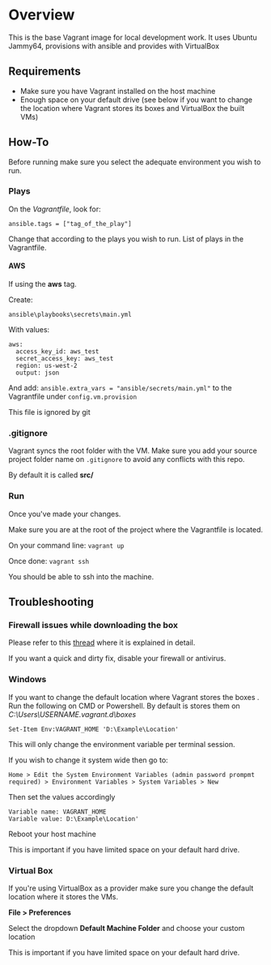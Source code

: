# Overview
This is the base Vagrant image for local development work.
It uses Ubuntu Jammy64, provisions with ansible and
provides with VirtualBox

## Requirements
- Make sure you have Vagrant installed on the host machine
- Enough space on your default drive (see below if you want to change the location where
  Vagrant stores its boxes and VirtualBox the built VMs)

## How-To
Before running make sure you select the adequate environment
you wish to run.

### Plays
On the *Vagrantfile*, look for:

`ansible.tags = ["tag_of_the_play"]`

Change that according to the plays you wish to run. List of
plays in the Vagrantfile.

#### AWS
If using the **aws** tag.

Create:

`ansible\playbooks\secrets\main.yml`

With values:
```
aws:
  access_key_id: aws_test
  secret_access_key: aws_test
  region: us-west-2
  output: json
```

And add: `ansible.extra_vars = "ansible/secrets/main.yml"` to
the Vagrantfile under `config.vm.provision`

This file is ignored by git

### .gitignore
Vagrant syncs the root folder with the VM. Make sure you add
your source project folder name on `.gitignore` to avoid any conflicts
with this repo.

By default it is called **src/**

### Run
Once you've made your changes.

Make sure you are at the root of the project where the
Vagrantfile is located.

On your command line:
`vagrant up`

Once done:
`vagrant ssh`

You should be able to ssh into the machine.

## Troubleshooting

### Firewall issues while downloading the box
Please refer to this [thread](https://stackoverflow.com/questions/72290594/unknown-error-0x80092012-trying-to-configure-vagrant-with-git-bash/75837342#75837342) where it is explained in detail.

If you want a quick and dirty fix, disable your firewall or antivirus.

### Windows
If you want to change the default location where Vagrant stores
the boxes . Run the following on CMD or Powershell. By default is stores them
on *C:\Users\USERNAME\.vagrant.d\boxes*

`Set-Item Env:VAGRANT_HOME 'D:\Example\Location'`

This will only change the environment variable per terminal session.

If you wish to change it system wide then go to:

`Home > Edit the System Environment Variables (admin password prompmt required) > Environment Variables > System Variables > New`

Then set the values accordingly

```
Variable name: VAGRANT_HOME
Variable value: D:\Example\Location'
```

Reboot your host machine

This is important if you have limited space on your default hard drive.

### Virtual Box
If you're using VirtualBox as a provider make sure you change
the default location where it stores the VMs.

**File > Preferences**

Select the dropdown **Default Machine Folder** and choose your
custom location

This is important if you have limited space on your default hard drive.
